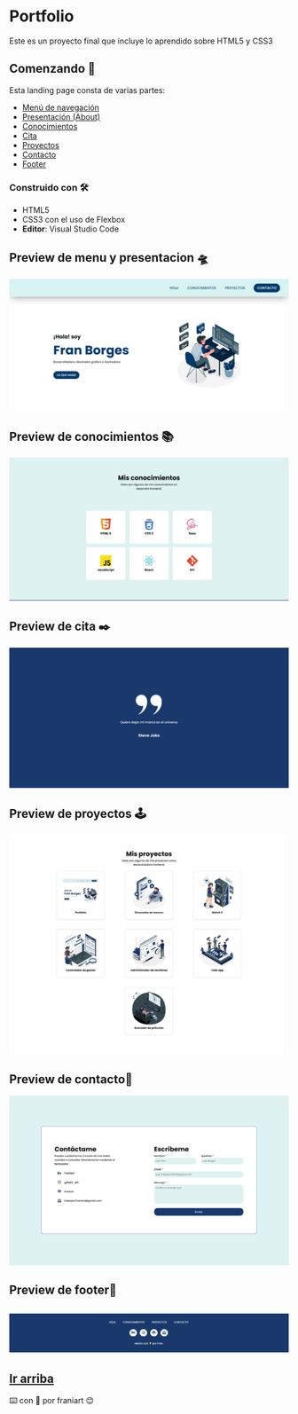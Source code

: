 # Portfolio
Este es un proyecto final que incluye lo aprendido sobre HTML5 y CSS3

## Comenzando 🚀
Esta landing page consta de varias partes:
- [Menú de navegación](#https://github.com/franiart/portfolio/new/main?readme=1#preview-de-menu-y-presentacion-)
- [Presentación (About)](#https://github.com/franiart/portfolio/new/main?readme=1#preview-de-menu-y-presentacion-)
- [Conocimientos](#https://github.com/franiart/portfolio/new/main?readme=1#preview-de-conocimientos-)
- [Cita](#https://github.com/franiart/portfolio/new/main?readme=1#preview-de-cita-%EF%B8%8F)
- [Proyectos](#https://github.com/franiart/portfolio/new/main?readme=1#preview-de-proyectos-%EF%B8%8F)
- [Contacto](#https://github.com/franiart/portfolio/new/main?readme=1#preview-de-contacto)
- [Footer](#https://github.com/franiart/portfolio/new/main?readme=1#preview-de-footer)


### Construido con 🛠️
- HTML5
- CSS3 con el uso de Flexbox
- **Editor**: Visual Studio Code

## Preview de menu y presentacion 🛸
![Preview-de-menu-y-presentacion](/assets/img/preview-header-about.png)

## Preview de conocimientos 📚
![Preview-de-menu-y-presentacion](/assets/img/preview-conocimientos.png)

## Preview de cita ✒️
![Preview-de-menu-y-presentacion](/assets/img/preview-cita.png)

## Preview de proyectos 🕹️
![Preview-de-menu-y-presentacion](/assets/img/preview-proyectos.png)

## Preview de contacto📨
![Preview-de-menu-y-presentacion](/assets/img/preview-contacto.png)

## Preview de footer📌
![Preview-de-menu-y-presentacion](/assets/img/preview-footer.png)
---
[Ir arriba](#)
---
⌨️ con 💙 por franiart 😊
